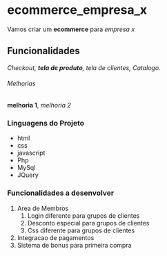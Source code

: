 # ecommerce_empresa_x

Vamos criar um **ecommerce** para *empresa x*

## Funcionalidades

_Checkout, **tela de produto**, tela de clientes, Catalogo._



###### Melhorias

__melhoria 1__, _melhoria 2_

### Linguagens do Projeto

* html
* css
* javascript
* Php
* MySql
* JQuery

### Funcionalidades a desenvolver

1. Area de Membros
    1. Login diferente para grupos de clientes
    2. Desconto especial para grupos de clientes
    3. Css diferente para grupos de clientes
2. Integracao de pagamentos
3. Sistema de bonus para primeira compra

